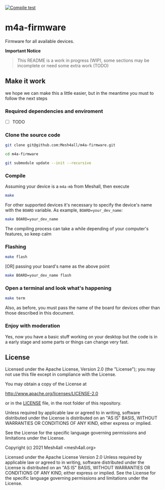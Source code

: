 [![Compile test](https://github.com/Mesh4all/m4a-firmware/actions/workflows/compilation_check.yml/badge.svg)](https://github.com/Mesh4all/m4a-firmware/actions/workflows/compilation_check.yml)

# m4a-firmware
Firmware for all available devices.

**Important Notice**

> This README is a work in progress (WIP), some sections may be incomplete or need some extra work (TODO)

## Make it work

we hope we can make this a little easier, but in the meantime you must to follow the next steps

### Required dependencies and enviroment

- [ ] TODO

### Clone the source code

```sh
git clone git@github.com:Mesh4all/m4a-firmware.git
```

```sh
cd m4a-firmware
```

```sh
git submodule update --init --recursive
```

### Compile

Assuming your device is a `m4a-mb` from Meshall, then execute

```sh
make
```
For other supported devices it's necessary to specify the device's name with the `BOARD` variable.
As example, `BOARD=your_dev_name`:

```sh
make BOARD=your_dev_name
```

The compiling process can take a while depending of your computer's features, so keep calm

### Flashing

```sh
make flash
```

[OR] passing your board's name as the above point

```sh
make BOARD=your_dev_name flash
```
### Open a terminal and look what's happening

```sh
make term
```

Also, as before, you must pass the name of the board for devices other than those described in this document.

### Enjoy with moderation

Yes, now you have a basic stuff working on your desktop but the code is in a early stage and some parts or things can change very fast.

## License

 Licensed under the Apache License, Version 2.0 (the "License"); you may not use this file except in compliance with the License.

 You may obtain a copy of the License at
 
  http://www.apache.org/licenses/LICENSE-2.0

  or in the [LICENSE](LICENSE) file, in the root folder of this repository.


Unless required by applicable law or agreed to in writing, software distributed under the License is distributed on an "AS IS" BASIS, WITHOUT WARRANTIES OR CONDITIONS OF ANY KIND, either express or implied.

See the License for the specific language governing permissions and limitations under the License.

Copyright (c) 2021 Mesh4all <mesh4all.org>

Licensed under the Apache License Version 2.0
Unless required by applicable law or agreed to in writing, software distributed under the License is distributed on an "AS IS" BASIS, WITHOUT WARRANTIES OR CONDITIONS OF ANY KIND, either express or implied. See the License for the specific language governing permissions and limitations under the License.

